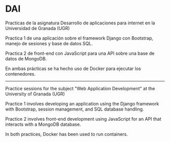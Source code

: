 # DAI
Practicas de la asignatura Desarrollo de aplicaciones para internet en la Universidad de Granada (UGR)


Practica 1 de una aplicación sobre el framework Django con Bootstrap, manejo de sesiones y base de datos SQL.

Practica 2 de front-end con JavaScript para una API sobre una base de datos de MongoDB.

En ambas prácticas se ha hecho uso de Docker para ejecutar los contenedores.

-----

Practice sessions for the subject "Web Application Development" at the University of Granada (UGR)

Practice 1 involves developing an application using the Django framework with Bootstrap, session management, and SQL database handling.

Practice 2 involves front-end development using JavaScript for an API that interacts with a MongoDB database.

In both practices, Docker has been used to run containers.
